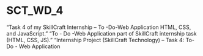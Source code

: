 # SCT_WD_4
“Task 4 of my SkillCraft Internship – To -Do-Web  Application HTML, CSS, and JavaScript.”  “To - Do -Web  Application part of SkillCraft internship task (HTML, CSS, JS).”  “Internship Project (SkillCraft Technology) – Task 4: To- Do - Web Application
